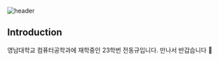 ![header](https://capsule-render.vercel.app/api?type=waving&color=gradient&height=300&section=header&text=Welcome%20to%20my%20github%20%F0%9F%A4%97)
## Introduction
영남대학교 컴퓨터공학과에 재학중인 23학번 전동규입니다.
만나서 반갑습니다 👋
